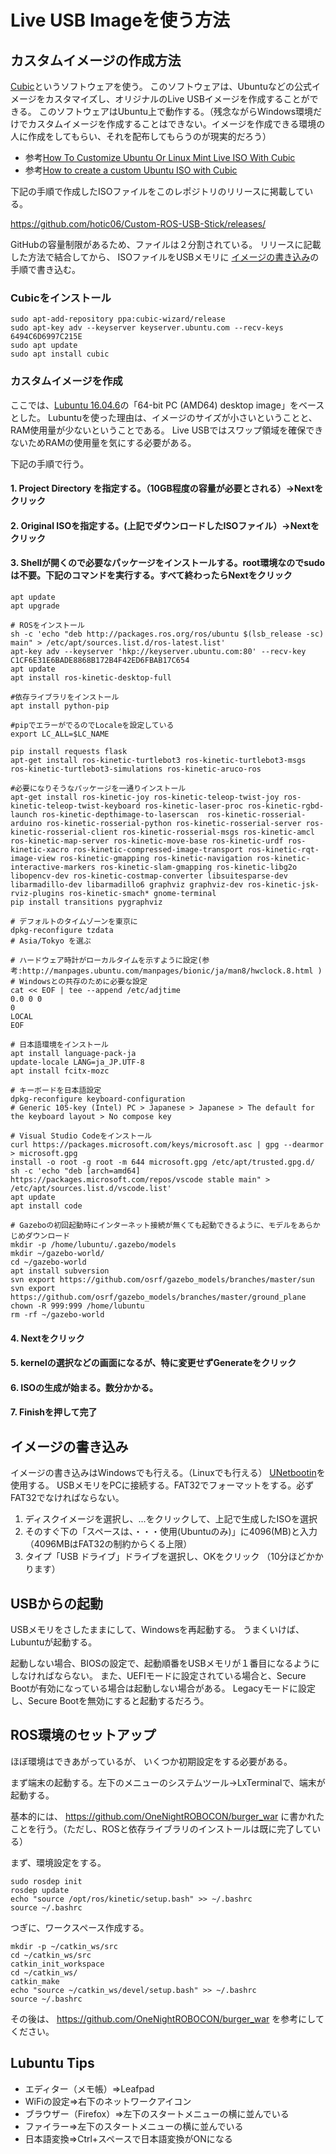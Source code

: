 # Live USB Imageを使う方法
## カスタムイメージの作成方法
[Cubic](https://launchpad.net/cubic)というソフトウェアを使う。
このソフトウェアは、Ubuntuなどの公式イメージをカスタマイズし、オリジナルのLive USBイメージを作成することができる。
このソフトウェアはUbuntu上で動作する。（残念ながらWindows環境だけでカスタムイメージを作成することはできない。イメージを作成できる環境の人に作成をしてもらい、それを配布してもらうのが現実的だろう）
- 参考[How To Customize Ubuntu Or Linux Mint Live ISO With Cubic](https://www.linuxuprising.com/2018/07/how-to-customize-ubuntu-or-linux-mint.html)
- 参考[How to create a custom Ubuntu ISO with Cubic](https://www.techrepublic.com/article/how-to-create-a-custom-ubuntu-iso-with-cubic/)

下記の手順で作成したISOファイルをこのレポジトリのリリースに掲載している。

https://github.com/hotic06/Custom-ROS-USB-Stick/releases/

GitHubの容量制限があるため、ファイルは２分割されている。
リリースに記載した方法で結合してから、
ISOファイルをUSBメモリに
[イメージの書き込み](#イメージの書き込み)の手順で書き込む。


### Cubicをインストール
```
sudo apt-add-repository ppa:cubic-wizard/release
sudo apt-key adv --keyserver keyserver.ubuntu.com --recv-keys 6494C6D6997C215E
sudo apt update
sudo apt install cubic
```

### カスタムイメージを作成
ここでは、[Lubuntu 16.04.6](http://cdimage.ubuntu.com/lubuntu/releases/16.04.6/release/)の「64-bit PC (AMD64) desktop image」をベースとした。
Lubuntuを使った理由は、イメージのサイズが小さいということと、RAM使用量が少ないということである。
Live USBではスワップ領域を確保できないためRAMの使用量を気にする必要がある。

下記の手順で行う。
#### 1. Project Directory を指定する。（10GB程度の容量が必要とされる）→Nextをクリック
#### 2. Original ISOを指定する。(上記でダウンロードしたISOファイル）→Nextをクリック
#### 3. Shellが開くので必要なパッケージをインストールする。root環境なのでsudoは不要。下記のコマンドを実行する。すべて終わったらNextをクリック
```
apt update
apt upgrade

# ROSをインストール
sh -c 'echo "deb http://packages.ros.org/ros/ubuntu $(lsb_release -sc) main" > /etc/apt/sources.list.d/ros-latest.list'
apt-key adv --keyserver 'hkp://keyserver.ubuntu.com:80' --recv-key C1CF6E31E6BADE8868B172B4F42ED6FBAB17C654
apt update
apt install ros-kinetic-desktop-full

#依存ライブラリをインストール
apt install python-pip

#pipでエラーがでるのでLocaleを設定している
export LC_ALL=$LC_NAME

pip install requests flask
apt-get install ros-kinetic-turtlebot3 ros-kinetic-turtlebot3-msgs ros-kinetic-turtlebot3-simulations ros-kinetic-aruco-ros

#必要になりそうなパッケージを一通りインストール
apt-get install ros-kinetic-joy ros-kinetic-teleop-twist-joy ros-kinetic-teleop-twist-keyboard ros-kinetic-laser-proc ros-kinetic-rgbd-launch ros-kinetic-depthimage-to-laserscan  ros-kinetic-rosserial-arduino ros-kinetic-rosserial-python ros-kinetic-rosserial-server ros-kinetic-rosserial-client ros-kinetic-rosserial-msgs ros-kinetic-amcl ros-kinetic-map-server ros-kinetic-move-base ros-kinetic-urdf ros-kinetic-xacro ros-kinetic-compressed-image-transport ros-kinetic-rqt-image-view ros-kinetic-gmapping ros-kinetic-navigation ros-kinetic-interactive-markers ros-kinetic-slam-gmapping ros-kinetic-libg2o libopencv-dev ros-kinetic-costmap-converter libsuitesparse-dev libarmadillo-dev libarmadillo6 graphviz graphviz-dev ros-kinetic-jsk-rviz-plugins ros-kinetic-smach* gnome-terminal
pip install transitions pygraphviz

# デフォルトのタイムゾーンを東京に
dpkg-reconfigure tzdata
# Asia/Tokyo を選ぶ

# ハードウェア時計がローカルタイムを示すように設定(参考:http://manpages.ubuntu.com/manpages/bionic/ja/man8/hwclock.8.html )
# Windowsとの共存のために必要な設定
cat << EOF | tee --append /etc/adjtime
0.0 0 0
0
LOCAL
EOF

# 日本語環境をインストール 
apt install language-pack-ja
update-locale LANG=ja_JP.UTF-8
apt install fcitx-mozc

# キーボードを日本語設定
dpkg-reconfigure keyboard-configuration
# Generic 105-key (Intel) PC > Japanese > Japanese > The default for the keyboard layout > No compose key

# Visual Studio Codeをインストール
curl https://packages.microsoft.com/keys/microsoft.asc | gpg --dearmor > microsoft.gpg
install -o root -g root -m 644 microsoft.gpg /etc/apt/trusted.gpg.d/
sh -c 'echo "deb [arch=amd64] https://packages.microsoft.com/repos/vscode stable main" > /etc/apt/sources.list.d/vscode.list'
apt update
apt install code

# Gazeboの初回起動時にインターネット接続が無くても起動できるように、モデルをあらかじめダウンロード
mkdir -p /home/lubuntu/.gazebo/models
mkdir ~/gazebo-world/
cd ~/gazebo-world
apt install subversion
svn export https://github.com/osrf/gazebo_models/branches/master/sun
svn export https://github.com/osrf/gazebo_models/branches/master/ground_plane
chown -R 999:999 /home/lubuntu
rm -rf ~/gazebo-world

```
#### 4. Nextをクリック
#### 5. kernelの選択などの画面になるが、特に変更せずGenerateをクリック
#### 6. ISOの生成が始まる。数分かかる。
#### 7. Finishを押して完了

## イメージの書き込み
イメージの書き込みはWindowsでも行える。（Linuxでも行える）
[UNetbootin](https://unetbootin.github.io/)を使用する。
USBメモリをPCに接続する。FAT32でフォーマットをする。必ずFAT32でなければならない。
1. ディスクイメージを選択し、...をクリックして、上記で生成したISOを選択
2. そのすぐ下の「スペースは、・・・使用(Ubuntuのみ)」に4096(MB)と入力（4096MBはFAT32の制約からくる上限）
3. タイプ「USB ドライブ」ドライブを選択し、OKをクリック
（10分ほどかかります）

## USBからの起動
USBメモリをさしたままにして、Windowsを再起動する。
うまくいけば、Lubuntuが起動する。

起動しない場合、BIOSの設定で、起動順番をUSBメモリが１番目になるようにしなければならない。
また、UEFIモードに設定されている場合と、Secure Bootが有効になっている場合は起動しない場合がある。
Legacyモードに設定し、Secure Bootを無効にすると起動するだろう。

## ROS環境のセットアップ
ほぼ環境はできあがっているが、
いくつか初期設定をする必要がある。

まず端末の起動する。左下のメニューのシステムツール→LxTerminalで、端末が起動する。


基本的には、
https://github.com/OneNightROBOCON/burger_war
に書かれたことを行う。（ただし、ROSと依存ライブラリのインストールは既に完了している）

まず、環境設定をする。
```
sudo rosdep init
rosdep update
echo "source /opt/ros/kinetic/setup.bash" >> ~/.bashrc
source ~/.bashrc
```

つぎに、ワークスペース作成する。
```
mkdir -p ~/catkin_ws/src
cd ~/catkin_ws/src
catkin_init_workspace
cd ~/catkin_ws/
catkin_make
echo "source ~/catkin_ws/devel/setup.bash" >> ~/.bashrc
source ~/.bashrc
```

その後は、
https://github.com/OneNightROBOCON/burger_war
を参考にしてください。

## Lubuntu Tips
- エディター（メモ帳）⇒Leafpad
- WiFiの設定⇒右下のネットワークアイコン
- ブラウザー（Firefox）⇒左下のスタートメニューの横に並んでいる
- ファイラー⇒左下のスタートメニューの横に並んでいる
- 日本語変換⇒Ctrl+スペースで日本語変換がONになる
